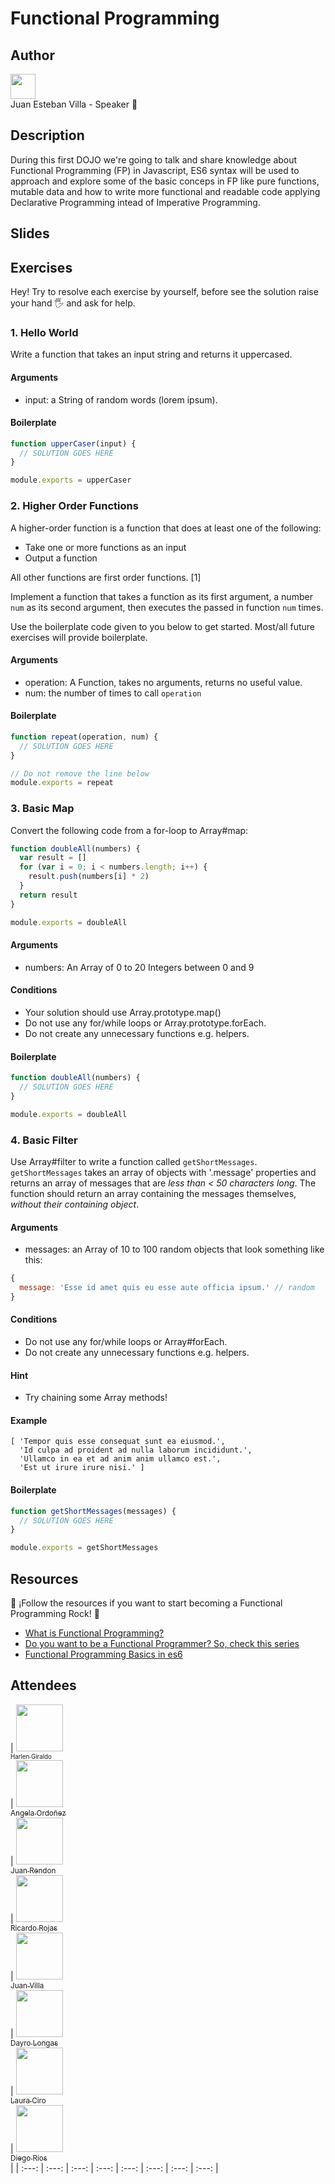 # Functional Programming

## Author
[<img src="https://avatars3.githubusercontent.com/u/7031018" width="40px;"/>](https://github.com/jevvilla)<br />Juan Esteban Villa - Speaker 🎤
## Description
During this first DOJO we're going to talk and share knowledge about Functional Programming (FP) in Javascript, ES6 syntax will be used to approach and explore some of the basic conceps in FP like pure functions, mutable data and how to write more functional and readable code applying Declarative Programming intead of Imperative Programming.
## Slides

## Exercises
Hey! Try to resolve each exercise by yourself, before see the solution raise your hand 🖐 and ask for help. 


### 1. Hello World

Write a function that takes an input string and returns it uppercased.

#### Arguments

* input: a String of random words (lorem ipsum).

#### Boilerplate

```js
function upperCaser(input) {
  // SOLUTION GOES HERE
}

module.exports = upperCaser
```

### 2. Higher Order Functions
A higher-order function is a function that does at least one of the following:

* Take one or more functions as an input
* Output a function

All other functions are first order functions. [1]

Implement a function that takes a function as its first argument, a number `num` as its second argument, then executes the passed in function `num` times.

Use the boilerplate code given to you below to get started. Most/all future exercises will provide boilerplate.

#### Arguments
* operation: A Function, takes no arguments, returns no useful value.
* num: the number of times to call `operation`

#### Boilerplate

```js
function repeat(operation, num) {
  // SOLUTION GOES HERE
}

// Do not remove the line below
module.exports = repeat
```
### 3. Basic Map
Convert the following code from a for-loop to Array#map:

```js
function doubleAll(numbers) {
  var result = []
  for (var i = 0; i < numbers.length; i++) {
    result.push(numbers[i] * 2)
  }
  return result
}

module.exports = doubleAll
```
#### Arguments
* numbers: An Array of 0 to 20 Integers between 0 and 9

#### Conditions

* Your solution should use Array.prototype.map()
* Do not use any for/while loops or Array.prototype.forEach.
* Do not create any unnecessary functions e.g. helpers.

#### Boilerplate
```js
function doubleAll(numbers) {
  // SOLUTION GOES HERE
}

module.exports = doubleAll
```

### 4. Basic Filter
Use Array#filter to write a function called `getShortMessages`.
`getShortMessages` takes an array of objects with '.message' properties and returns an array of messages that are *less than < 50 characters long*.
The function should return an array containing the messages themselves, *without their containing object*.

#### Arguments

* messages: an Array of 10 to 100 random objects that look something like this:

```js
{
  message: 'Esse id amet quis eu esse aute officia ipsum.' // random
}
```

#### Conditions

* Do not use any for/while loops or Array#forEach.
* Do not create any unnecessary functions e.g. helpers.

#### Hint

* Try chaining some Array methods!

#### Example

```
[ 'Tempor quis esse consequat sunt ea eiusmod.',
  'Id culpa ad proident ad nulla laborum incididunt.',
  'Ullamco in ea et ad anim anim ullamco est.',
  'Est ut irure irure nisi.' ]
```

#### Boilerplate

```js
function getShortMessages(messages) {
  // SOLUTION GOES HERE
}

module.exports = getShortMessages
```

## Resources
💪 ¡Follow the resources if you want to start becoming a Functional Programming Rock! 💪

- [What is Functional Programming?](https://medium.com/javascript-scene/master-the-javascript-interview-what-is-functional-programming-7f218c68b3a0)
- [Do you want to be a Functional Programmer? So, check this series](https://medium.com/@cscalfani/so-you-want-to-be-a-functional-programmer-part-1-1f15e387e536)
- [Functional Programming Basics in es6](https://www.youtube.com/watch?v=HvMemAgOw6I)

## Attendees
| [<img src="https://avatars3.githubusercontent.com/u/20744476?v=4" width="75px;"/><br /><sub><small>Harlen Giraldo</small></sub>](https://github.com/H4isan)<br /> | [<img src="https://avatars3.githubusercontent.com/u/18565471?v=4" width="75px;"/><br /><sub>Angela Ordoñez</sub>](https://github.com/angelitaooo)<br /> | [<img src="https://avatars0.githubusercontent.com/u/30100043?v=4" width="75px;"/><br /><sub>Juan Rendon</sub>](https://github.com/jnrndn)<br /> | [<img src="https://avatars0.githubusercontent.com/u/15000558?v=4" width="75px;"/><br /><sub>Ricardo Rojas</sub>](https://github.com/ricardo-yuxi)<br /> | [<img src="https://avatars3.githubusercontent.com/u/7031018?v=4" width="75px;"/><br /><sub>Juan Villa</sub>](https://github.com/jevvilla)<br /> | [<img src="https://avatars2.githubusercontent.com/u/7871402?v=4" width="75px;"/><br /><sub>Dayro Longas</sub>](https://github.com/dgiovannyl)<br /> | [<img src="https://avatars0.githubusercontent.com/u/17012545?v=3" width="75px;"/><br /><sub>Laura Ciro</sub>](https://github.com/ltciro)<br /> |
[<img src="https://avatars1.githubusercontent.com/u/24305085?v=4" width="75px;"/><br /><sub>Diego Rios</sub>](https://github.com/dsrios)<br /> |
| :---: | :---: | :---: | :---: | :---: | :---: | :---: | :---: |